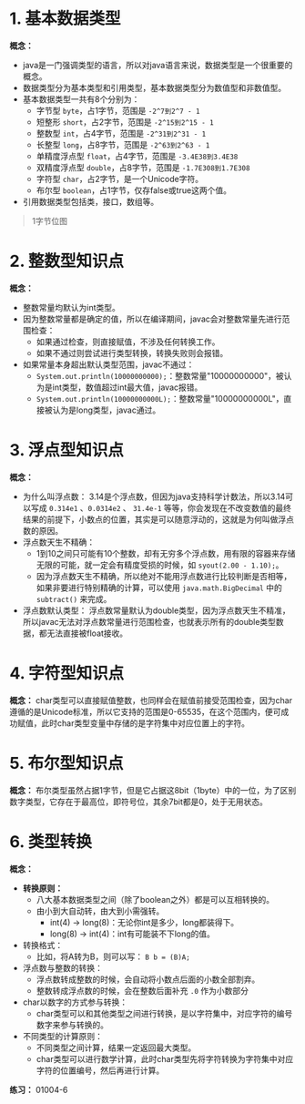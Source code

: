 # 1. 基本数据类型

**概念：** 
- java是一门强调类型的语言，所以对java语言来说，数据类型是一个很重要的概念。
- 数据类型分为基本类型和引用类型，基本数据类型分为数值型和非数值型。
- 基本数据类型一共有8个分别为：
    - 字节型 `byte`，占1字节，范围是 `-2^7到2^7 - 1`
    - 短整形 `short`，占2字节，范围是 `-2^15到2^15 - 1`
    - 整数型 `int`，占4字节，范围是 `-2^31到2^31 - 1`
    - 长整型 `long`，占8字节，范围是 `-2^63到2^63 - 1`
    - 单精度浮点型 `float`，占4字节，范围是 `-3.4E38到3.4E38`
    - 双精度浮点型 `double`，占8字节，范围是 `-1.7E308到1.7E308`
    - 字符型 `char`，占2字节，是一个Unicode字符。
    - 布尔型 `boolean`，占1字节，仅存false或true这两个值。
- 引用数据类型包括类，接口，数组等。

> 1字节位图

# 2. 整数型知识点

**概念：** 
- 整数常量均默认为int类型。
- 因为整数常量都是确定的值，所以在编译期间，javac会对整数常量先进行范围检查：
    - 如果通过检查，则直接赋值，不涉及任何转换工作。
    - 如果不通过则尝试进行类型转换，转换失败则会报错。
- 如果常量本身超出默认类型范围，javac不通过：
    - `System.out.println(10000000000);`：整数常量"10000000000"，被认为是int类型，数值超过int最大值，javac报错。
    - `System.out.println(10000000000L);`：整数常量"10000000000L"，直接被认为是long类型，javac通过。

# 3. 浮点型知识点

**概念：** 
- 为什么叫浮点数： 3.14是个浮点数，但因为java支持科学计数法，所以3.14可以写成 `0.314e1` 、`0.0314e2`  、 `31.4e-1` 等等，你会发现在不改变数值的最终结果的前提下，小数点的位置，其实是可以随意浮动的，这就是为何叫做浮点数的原因。
- 浮点数天生不精确：
    - 1到10之间只可能有10个整数，却有无穷多个浮点数，用有限的容器来存储无限的可能，就一定会有精度受损的时候，如 `syout(2.00 - 1.10);`。
    - 因为浮点数天生不精确，所以绝对不能用浮点数进行比较判断是否相等，如果非要进行特别精确的计算，可以使用 `java.math.BigDecimal` 中的 `subtract()` 来完成。
- 浮点数默认类型： 浮点数常量默认为double类型，因为浮点数天生不精准，所以javac无法对浮点数常量进行范围检查，也就表示所有的double类型数据，都无法直接被float接收。

# 4. 字符型知识点

**概念：** char类型可以直接赋值整数，也同样会在赋值前接受范围检查，因为char遵循的是Unicode标准，所以它支持的范围是0-65535，在这个范围内，便可成功赋值，此时char类型变量中存储的是字符集中对应位置上的字符。

# 5. 布尔型知识点

**概念：** 布尔类型虽然占据1字节，但是它占据这8bit（1byte）中的一位，为了区别数字类型，它存在于最高位，即符号位，其余7bit都是0，处于无用状态。

# 6. 类型转换

**概念：**
- **转换原则：**
    - 八大基本数据类型之间（除了boolean之外）都是可以互相转换的。
    - 由小到大自动转，由大到小需强转。
        - int(4) -> long(8)：无论你int是多少，long都装得下。
        - long(8) -> int(4)：int有可能装不下long的值。
- 转换格式：
    - 比如，将A转为B，则可以写： `B b = (B)A;`
- 浮点数与整数的转换：
    - 浮点数转成整数的时候，会自动将小数点后面的小数全部割弃。
    - 整数转成浮点数的时候，会在整数后面补充 `.0` 作为小数部分
- char以数字的方式参与转换：
    - char类型可以和其他类型之间进行转换，是以字符集中，对应字符的编号数字来参与转换的。
- 不同类型的计算原则：
    - 不同类型之间计算，结果一定返回最大类型。
    - char类型可以进行数学计算，此时char类型先将字符转换为字符集中对应字符的位置编号，然后再进行计算。

**练习：** 01004-6
